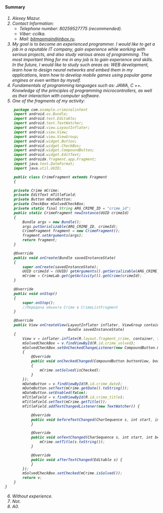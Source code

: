**Summary** <h6> 
1. Alexey Mazur.
2. Contact Information:
   * Telephone number: 80259527775 (recommended).
   * Viber: ccilka.
   * Mail: bitmaxmain@inbox.ru.
3. My goal is to become an experienced programmer. I would like to get a job in a reputable IT company, gain experience while working with serious projects, and also study various areas of programming. The most important thing for me in any job is to gain experience and skills. In the future, I would like to study such areas as: WEB development, learn how to design neural networks and embed them in my applications, learn how to develop mobile games using popular game engines or even written by myself.
4. Fundamentals of programming languages such as: JAWA, C ++. Knowledge of the principles of programming microcontrollers, as well as their interaction with computer software.
5. One of the fragments of my activity:
```javascript
    package com.example.criminalintent
    import android.os.Bundle;
    import android.text.Editable;
    import android.text.TextWatcher;
    import android.view.LayoutInflater;
    import android.view.View;
    import android.view.ViewGroup;
    import android.widget.Button;
    import android.widget.CheckBox;
    import android.widget.CompoundButton;
    import android.widget.EditText;
    import androidx.fragment.app.Fragment;
    import java.text.DateFormat;
    import java.util.UUID;

    public class CrimeFragment extends Fragment
    {

    private Crime mCrime;
    private EditText mTitleField;
    private Button mDateButton;
    private CheckBox mSolvedCheckBox;
    private static final String ARG_CRIME_ID = "crime_id";
    public static CrimeFragment newInstance(UUID crimeId)
    {
        Bundle args = new Bundle();
        args.putSerializable(ARG_CRIME_ID, crimeId);
        CrimeFragment fragment = new CrimeFragment();
        fragment.setArguments(args);
        return fragment;
    }

    @Override
    public void onCreate(Bundle savedInstanceState)
    {
        super.onCreate(savedInstanceState);
        UUID crimeId = (UUID) getArguments().getSerializable(ARG_CRIME_ID);
        mCrime = CrimeLab.get(getActivity()).getCrime(crimeId);
    }

    @Override
    public void onStop()
    {
        super.onStop();
        //Передача обьекта Crime в CrimeListFragment
    }

    @Override
    public View onCreateView(LayoutInflater inflater, ViewGroup container,
                             Bundle savedInstanceState)
    {
        View v = inflater.inflate(R.layout.fragment_crime, container, false);
        mSolvedCheckBox = v.findViewById(R.id.crime_solved);
        mSolvedCheckBox.setOnCheckedChangeListener(new CompoundButton.OnCheckedChangeListener()
        {
            @Override
            public void onCheckedChanged(CompoundButton buttonView, boolean isChecked)
            {
                mCrime.setSolved(isChecked);
            }
        });
        mDateButton = v.findViewById(R.id.crime_date);
        mDateButton.setText(mCrime.getDate().toString());
        mDateButton.setEnabled(false);
        mTitleField = v.findViewById(R.id.crime_title);
        mTitleField.setText(mCrime.getTitle());
        mTitleField.addTextChangedListener(new TextWatcher() {

            @Override
            public void beforeTextChanged(CharSequence s, int start, int count, int after) {
            }

            @Override
            public void onTextChanged(CharSequence s, int start, int before, int count) {
                mCrime.setTitle(s.toString());
            }

            @Override
            public void afterTextChanged(Editable s) {
            }
        });
        mSolvedCheckBox.setChecked(mCrime.isSolved());
        return v;
    }
}
```
6. Without experience.
7. Not.
8. A0.
